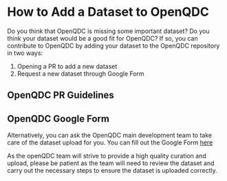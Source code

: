 # How to Add a Dataset to OpenQDC

Do you think that OpenQDC is missing some important dataset? Do you think your dataset would be a good fit for OpenQDC? 
If so, you can contribute to OpenQDC by adding your dataset to the OpenQDC repository in two ways:

1. Opening a PR to add a new dataset
2. Request a new dataset through Google Form

## OpenQDC PR Guidelines

## OpenQDC Google Form

Alternatively, you can ask the OpenQDC main development team to take care of the dataset upload for you. 
You can fill out the Google Form [here](https://docs.google.com/forms/d/e/1FAIpQLSeh0YHRn-OoqPpUbrL7G-EOu3LtZC24rtQWwbjJaZ-2V8P2vQ/viewform?usp=sf_link)

As the openQDC team will strive to provide a high quality curation and upload,
please be patient as the team will need to review the dataset and carry out the necessary steps to ensure the dataset is uploaded correctly.
